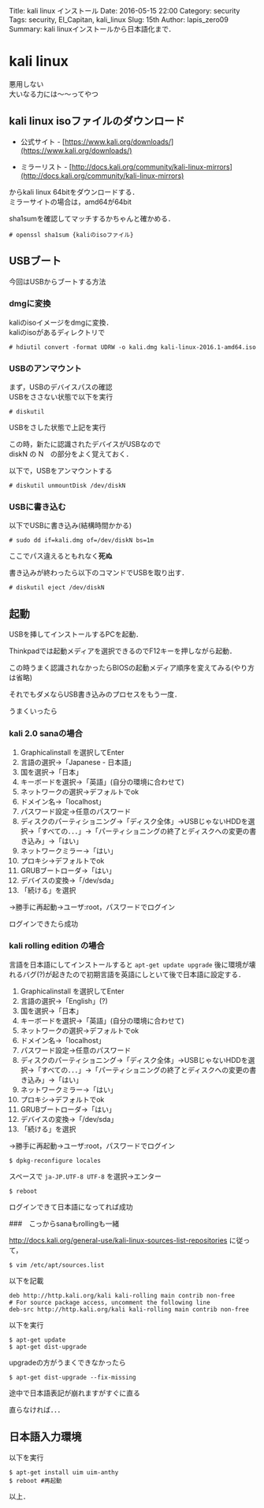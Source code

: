 Title: kali linux インストール
Date: 2016-05-15 22:00
Category: security
Tags: security, El_Capitan, kali_linux
Slug: 15th
Author: lapis_zero09
Summary: kali linuxインストールから日本語化まで．


# kali linux

悪用しない  
大いなる力には〜〜ってやつ  

## kali linux isoファイルのダウンロード

- 公式サイト - [https://www.kali.org/downloads/](https://www.kali.org/downloads/)

- ミラーリスト - [http://docs.kali.org/community/kali-linux-mirrors](http://docs.kali.org/community/kali-linux-mirrors)

からkali linux 64bitをダウンロードする．  
ミラーサイトの場合は，amd64が64bit  

sha1sumを確認してマッチするかちゃんと確かめる．  

```
# openssl sha1sum {kaliのisoファイル}
```

## USBブート

今回はUSBからブートする方法  

### dmgに変換

kaliのisoイメージをdmgに変換．  
kaliのisoがあるディレクトリで  

```
# hdiutil convert -format UDRW -o kali.dmg kali-linux-2016.1-amd64.iso
```
### USBのアンマウント

まず，USBのデバイスパスの確認  
USBをささない状態で以下を実行  

```
# diskutil
```

USBをさした状態で上記を実行  

この時，新たに認識されたデバイスがUSBなので  
diskN の N　の部分をよく覚えておく．  



以下で，USBをアンマウントする  

```
# diskutil unmountDisk /dev/diskN
```

### USBに書き込む

以下でUSBに書き込み(結構時間かかる)  

```
# sudo dd if=kali.dmg of=/dev/diskN bs=1m
```

ここでパス違えるともれなく**死ぬ**  

書き込みが終わったら以下のコマンドでUSBを取り出す．  

```
# diskutil eject /dev/diskN
```


## 起動

USBを挿してインストールするPCを起動．  

Thinkpadでは起動メディアを選択できるのでF12キーを押しながら起動．  

この時うまく認識されなかったらBIOSの起動メディア順序を変えてみる(やり方は省略)  

それでもダメならUSB書き込みのプロセスをもう一度．  

うまくいったら

### kali 2.0 sanaの場合

1. Graphicalinstall を選択してEnter
2. 言語の選択->「Japanese - 日本語」
3. 国を選択->「日本」
4. キーボードを選択->「英語」(自分の環境に合わせて)
5. ネットワークの選択->デフォルトでok
6. ドメイン名->「localhost」
7. パスワード設定->任意のパスワード
8. ディスクのパーティショニング->「ディスク全体」->USBじゃないHDDを選択->「すべての．．．」->「パーティショニングの終了とディスクへの変更の書き込み」->「はい」
9. ネットワークミラー->「はい」
10. プロキシ->デフォルトでok
11. GRUBブートローダ->「はい」
12. デバイスの変換->「/dev/sda」
13. 「続ける」を選択

->勝手に再起動->ユーザ:root，パスワードでログイン  

ログインできたら成功  


### kali rolling edition の場合

言語を日本語にしてインストールすると `apt-get update upgrade` 後に環境が壊れるバグ(?)が起きたので初期言語を英語にしといて後で日本語に設定する．  

1. Graphicalinstall を選択してEnter
2. 言語の選択->「English」(?)
3. 国を選択->「日本」
4. キーボードを選択->「英語」(自分の環境に合わせて)
5. ネットワークの選択->デフォルトでok
6. ドメイン名->「localhost」
7. パスワード設定->任意のパスワード
8. ディスクのパーティショニング->「ディスク全体」->USBじゃないHDDを選択->「すべての．．．」->「パーティショニングの終了とディスクへの変更の書き込み」->「はい」
9. ネットワークミラー->「はい」
10. プロキシ->デフォルトでok
11. GRUBブートローダ->「はい」
12. デバイスの変換->「/dev/sda」
13. 「続ける」を選択

->勝手に再起動->ユーザ:root，パスワードでログイン  

```
$ dpkg-reconfigure locales
```

スペースで `ja-JP.UTF-8 UTF-8` を選択->エンター

```
$ reboot
```

ログインできて日本語になってれば成功  

###　こっからsanaもrollingも一緒

http://docs.kali.org/general-use/kali-linux-sources-list-repositories に従って，

```
$ vim /etc/apt/sources.list
```

以下を記載

```
deb http://http.kali.org/kali kali-rolling main contrib non-free
# For source package access, uncomment the following line
deb-src http://http.kali.org/kali kali-rolling main contrib non-free
```

以下を実行

```
$ apt-get update
$ apt-get dist-upgrade
```

upgradeの方がうまくできなかったら

```
$ apt-get dist-upgrade --fix-missing
```

途中で日本語表記が崩れますがすぐに直る  

直らなければ．．．  

## 日本語入力環境

以下を実行

```
$ apt-get install uim uim-anthy
$ reboot #再起動
```

以上．

